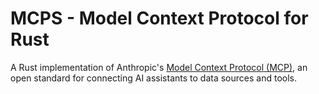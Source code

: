 # MCPS - Model Context Protocol for Rust

A Rust implementation of Anthropic's [Model Context Protocol (MCP)](https://docs.anthropic.com/claude/docs/model-context-protocol), an open standard for connecting AI assistants to data sources and tools.

